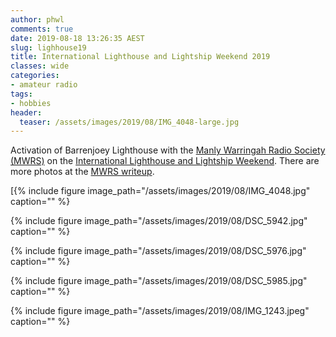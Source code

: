 ```yaml
---
author: phwl
comments: true
date: 2019-08-18 13:26:35 AEST
slug: lighhouse19
title: International Lighthouse and Lightship Weekend 2019
classes: wide
categories:
- amateur radio
tags:
- hobbies
header:
  teaser: /assets/images/2019/08/IMG_4048-large.jpg
---
```


Activation of Barrenjoey Lighthouse with the [Manly Warringah Radio Society (MWRS)](https://www.mwrs.org.au/)
on the [International Lighthouse and Lightship Weekend](https://www.facebook.com/ILLWeekend/). There are more photos at the [MWRS writeup](https://www.mwrs.org.au/2019/08/19/illw-2019-vk2mb-at-barrenjoey-lighthouse/).

[{% include figure image_path="/assets/images/2019/08/IMG_4048.jpg" caption="" %}

{% include figure image_path="/assets/images/2019/08/DSC_5942.jpg" caption="" %}

{% include figure image_path="/assets/images/2019/08/DSC_5976.jpg" caption="" %}

{% include figure image_path="/assets/images/2019/08/DSC_5985.jpg" caption="" %}

{% include figure image_path="/assets/images/2019/08/IMG_1243.jpeg" caption="" %}

